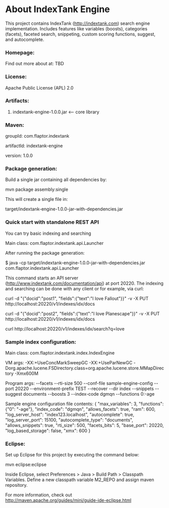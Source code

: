 About IndexTank Engine
======================

This project contains IndexTank (http://indextank.com) search engine implementation.
Includes features like variables (boosts), categories (facets), faceted search, snippeting, custom scoring functions, suggest, and autocomplete.

### Homepage:

Find out more about at: TBD

### License:

Apache Public License (APL) 2.0

### Artifacts:

1. indextank-engine-1.0.0.jar <-- core library

### Maven:

groupId: com.flaptor.indextank

artifactId: indextank-engine

version: 1.0.0

### Package generation:

Build a single jar containing all dependencies by:

  mvn package assembly:single

This will create a single file in:

target/indextank-engine-1.0.0-jar-with-dependencies.jar

### Quick start with standalone REST API

You can try basic indexing and searching

Main class: com.flaptor.indextank.api.Launcher

After running the package generation:

$ java -cp target/indextank-engine-1.0.0-jar-with-dependencies.jar com.flaptor.indextank.api.Launcher

This command starts an API server (http://www.indextank.com/documentation/api) at port 20220.
The indexing and searching can be done with any client or for example, via curl:

curl -d "{\"docid\":\"post1\", \"fields\":{\"text\":\"I love Fallout\"}}" -v -X PUT http://localhost:20220/v1/indexes/idx/docs

curl -d "{\"docid\":\"post2\", \"fields\":{\"text\":\"I love Planescape\"}}" -v -X PUT http://localhost:20220/v1/indexes/idx/docs

curl http://localhost:20220/v1/indexes/idx/search?q=love

### Sample index configuration:

Main class: com.flaptor.indextank.index.IndexEngine

VM args: -XX:+UseConcMarkSweepGC -XX:+UseParNewGC -Dorg.apache.lucene.FSDirectory.class=org.apache.lucene.store.MMapDirectory -Xmx600M

Program args: --facets --rti-size 500 --conf-file sample-engine-config --port 20220 --environment-prefix TEST --recover --dir index --snippets --suggest documents --boosts 3 --index-code dgmqn --functions 0:-age

Sample engine configuration file contents:
{
"max_variables": 3, 
"functions": {"0": "-age"}, 
"index_code": "dgmqn", 
"allows_facets": true, 
"ram": 600, 
"log_server_host": "index123.localhost", 
"autocomplete": true,
"log_server_port": 15100, 
"autocomplete_type": "documents",
"allows_snippets": true, 
"rti_size": 500, 
"facets_bits": 5, 
"base_port": 20220, 
"log_based_storage": false, 
"xmx": 600
}


### Eclipse:

Set up Eclipse for this project by executing the command below:

mvn eclipse:eclipse

Inside Eclipse, select Preferences > Java > Build Path > Classpath Variables. Define a new classpath variable M2_REPO and assign maven repository.

For more information, check out http://maven.apache.org/guides/mini/guide-ide-eclipse.html

